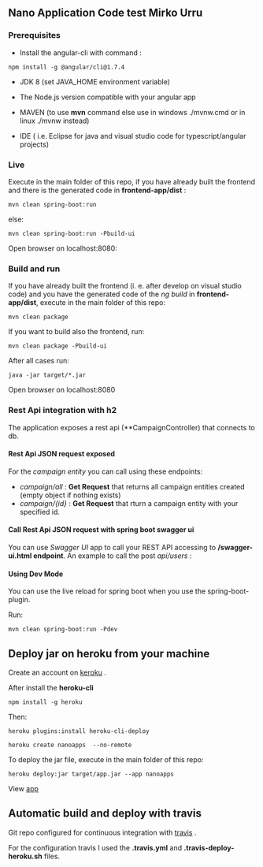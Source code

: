 ## Nano Application Code test Mirko Urru

### Prerequisites

* Install the angular-cli with command :

```
npm install -g @angular/cli@1.7.4
```

* JDK 8 (set JAVA_HOME environment variable)

* The Node.js version compatible with your angular app

* MAVEN (to use **mvn** command else use in windows ./mvnw.cmd or in linux ./mvnw instead)

* IDE ( i.e. Eclipse for java and visual studio code for typescript/angular projects)

### Live

Execute in the main folder of this repo, if you have already built the frontend and there is the generated code in **frontend-app/dist** :

```
mvn clean spring-boot:run
```
else:

```
mvn clean spring-boot:run -Pbuild-ui
```

Open browser on localhost:8080:


### Build and run

If you have already built the frontend (i. e. after develop on visual studio code) and you have the generated code of the _ng build_ in **frontend-app/dist**, execute in the main folder of this repo:

```
mvn clean package
```

If you want to build also the frontend, run:

```
mvn clean package -Pbuild-ui
```

After all cases run:

```
java -jar target/*.jar
```

Open browser on localhost:8080


### Rest Api integration with h2

The application exposes a rest api (**CampaignController) that connects to db.

#### Rest Api JSON request exposed

For the _campaign entity_ you can call using these endpoints:

* _campaign/all_ : **Get Request** that returns all campaign entities created (empty object if nothing exists)
* _campaign/{id}_ : **Get Request** that rturn a campaign entity with your specified id.

#### Call Rest Api JSON request with spring boot swagger ui

You can use _Swagger UI_ app to call your REST API accessing to **/swagger-ui.html endpoint**. An example to call the post _api/users_ :

#### Using Dev Mode

You can use the live reload for spring boot when you use the spring-boot-plugin.

Run:

```
mvn clean spring-boot:run -Pdev
```

## Deploy jar on heroku from your machine


Create an account on [keroku](https://www.heroku.com/) .

After install the __heroku-cli__

```
npm install -g heroku
```

Then:

```
heroku plugins:install heroku-cli-deploy

heroku create nanoapps  --no-remote

```

To deploy the jar file, execute in the main folder of this repo:

```
heroku deploy:jar target/app.jar --app nanoapps
```

View [app](https://nanoapps.herokuapp.com/)

## Automatic build and deploy with travis

Git repo configured for continuous integration with [travis](https://travis-ci.org/) .

For the configuration travis I used the **.travis.yml** and **.travis-deploy-heroku.sh** files.




